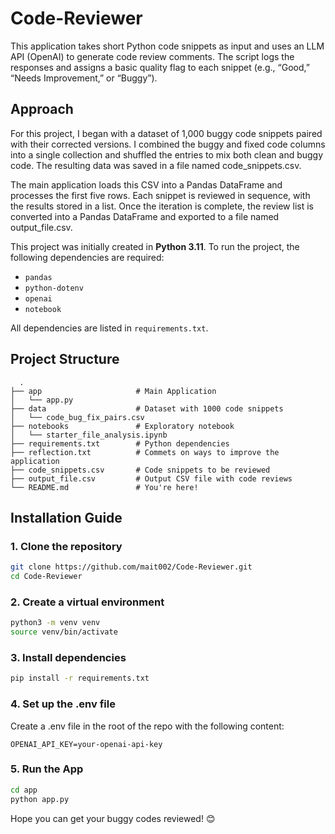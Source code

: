 # Code-Reviewer

This application takes short Python code snippets as input and uses an LLM API (OpenAI) to generate code review comments. The script logs the responses and assigns a basic quality flag to each snippet (e.g., “Good,” “Needs Improvement,” or “Buggy”).

## Approach
For this project, I began with a dataset of 1,000 buggy code snippets paired with their corrected versions. I combined the buggy and fixed code columns into a single collection and shuffled the entries to mix both clean and buggy code. The resulting data was saved in a file named code_snippets.csv.

The main application loads this CSV into a Pandas DataFrame and processes the first five rows. Each snippet is reviewed in sequence, with the results stored in a list. Once the iteration is complete, the review list is converted into a Pandas DataFrame and exported to a file named output_file.csv.

This project was initially created in **Python 3.11**. To run the project, the following dependencies are required:
- `pandas`
- `python-dotenv`
- `openai`
- `notebook`

All dependencies are listed in `requirements.txt`.

## Project Structure 

```
  .
├── app                     # Main Application
│   └── app.py
├── data                    # Dataset with 1000 code snippets
│   └── code_bug_fix_pairs.csv
├── notebooks               # Exploratory notebook
│   └── starter_file_analysis.ipynb
├── requirements.txt        # Python dependencies
├── reflection.txt          # Commets on ways to improve the application
├── code_snippets.csv       # Code snippets to be reviewed
├── output_file.csv         # Output CSV file with code reviews
└── README.md               # You're here!

```


## Installation Guide
### 1. Clone the repository

```bash
git clone https://github.com/mait002/Code-Reviewer.git
cd Code-Reviewer
```

### 2. Create a virtual environment
```bash
python3 -m venv venv
source venv/bin/activate
```

### 3. Install dependencies
```bash 
pip install -r requirements.txt
```

### 4. Set up the .env file
Create a .env file in the root of the repo with the following content:
```env
OPENAI_API_KEY=your-openai-api-key
```

### 5. Run the App
```bash
cd app
python app.py
```

Hope you can get your buggy codes reviewed! 😊


